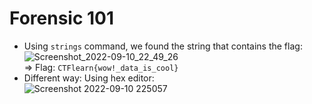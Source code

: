 # Forensic 101

* Using `strings` command, we found the string that contains the flag: <img src="https://user-images.githubusercontent.com/89294020/189495379-75925bbc-17e6-4a97-93d5-5039dd6fed22.png" alt="Screenshot_2022-09-10_22_49_26" data-size="original">\
  \=> Flag: `CTFlearn{wow!_data_is_cool}`
* Different way: Using hex editor:\
  ![Screenshot 2022-09-10 225057](https://user-images.githubusercontent.com/89294020/189495486-b910ffe5-99b3-4511-9c9d-4ab3adc9a58d.png)
